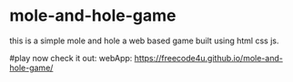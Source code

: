 # mole-and-hole-game
this is a simple mole and hole a web based game built using html css js.

#play now
check it out: webApp: https://freecode4u.github.io/mole-and-hole-game/

